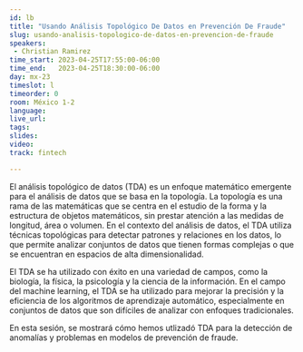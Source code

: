```yaml
---
id: lb
title: "Usando Análisis Topológico De Datos en Prevención De Fraude"
slug: usando-analisis-topologico-de-datos-en-prevencion-de-fraude
speakers:
 - Christian Ramirez
time_start: 2023-04-25T17:55:00-06:00
time_end:   2023-04-25T18:30:00-06:00
day: mx-23
timeslot: l
timeorder: 0
room: México 1-2
language: 
live_url: 
tags:
slides: 
video: 
track: fintech

---
```


El análisis topológico de datos (TDA) es un enfoque matemático emergente para el análisis de datos que se basa en la topología. La topología es una rama de las matemáticas que se centra en el estudio de la forma y la estructura de objetos matemáticos, sin prestar atención a las medidas de longitud, área o volumen. En el contexto del análisis de datos, el TDA utiliza técnicas topológicas para detectar patrones y relaciones en los datos, lo que permite analizar conjuntos de datos que tienen formas complejas o que se encuentran en espacios de alta dimensionalidad.

El TDA se ha utilizado con éxito en una variedad de campos, como la biología, la física, la psicología y la ciencia de la información. En el campo del machine learning, el TDA se ha utilizado para mejorar la precisión y la eficiencia de los algoritmos de aprendizaje automático, especialmente en conjuntos de datos que son difíciles de analizar con enfoques tradicionales.

En esta sesión, se mostrará cómo hemos utlizadó TDA para la detección de anomalías y problemas en modelos de prevención de fraude.

